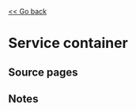[<< Go back](https://artoasmith.github.io/sf-preps/)

# Service container

## Source pages

## Notes
